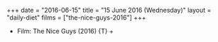 +++
date = "2016-06-15"
title = "15 June 2016 (Wednesday)"
layout = "daily-diet"
films = ["the-nice-guys-2016"]
+++


* Film: The Nice Guys (2016) {T} +
